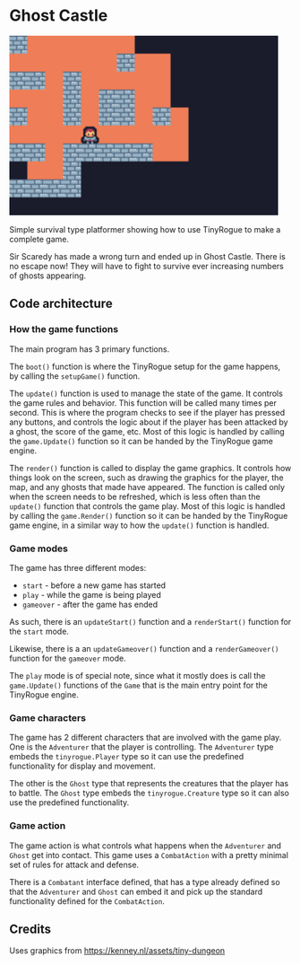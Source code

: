 # Ghost Castle

<img src="../../images/ghost.png" alt="ghost example screenshot" width="480"/>

Simple survival type platformer showing how to use TinyRogue to make a complete game.

Sir Scaredy has made a wrong turn and ended up in Ghost Castle. There is no escape now! They will have to fight to survive ever increasing numbers of ghosts appearing.

## Code architecture

### How the game functions

The main program has 3 primary functions.

The `boot()` function is where the TinyRogue setup for the game happens, by calling the `setupGame()` function.

The `update()` function is used to manage the state of the game. It controls the game rules and behavior. This function will be called many times per second. This is where the program checks to see if the player has pressed any buttons, and controls the logic about if the player has been attacked by a ghost, the score of the game, etc. Most of this logic is handled by calling the `game.Update()` function so it can be handed by the TinyRogue game engine.

The `render()` function is called to display the game graphics. It controls how things look on the screen, such as drawing the graphics for the  player, the map, and any ghosts that made have appeared. The function is called only when the screen needs to be refreshed, which is less often than the `update()` function that controls the game play. Most of this logic is handled by calling the `game.Render()` function so it can be handed by the TinyRogue game engine, in a similar way to how the `update()` function is handled.

### Game modes

The game has three different modes:

- `start` - before a new game has started
- `play` - while the game is being played
- `gameover` - after the game has ended

As such, there is an `updateStart()` function and a `renderStart()` function for the `start` mode.

Likewise, there is a  an `updateGameover()` function and a `renderGameover()` function for the `gameover` mode.

The `play` mode is of special note, since what it mostly does is call the `game.Update()` functions of the `Game` that is the main entry point for the TinyRogue engine.

### Game characters

The game has 2 different characters that are involved with the game play. One is the `Adventurer` that the player is controlling. The `Adventurer` type embeds the `tinyrogue.Player` type so it can use the predefined functionality for display and movement.

The other is the `Ghost` type that represents the creatures that the player has to battle. The `Ghost` type embeds the `tinyrogue.Creature` type so it can also use the predefined functionality.

### Game action

The game action is what controls what happens when the `Adventurer` and `Ghost` get into contact. This game uses a `CombatAction` with a pretty minimal set of rules for attack and defense.

There is a `Combatant` interface defined, that has a type already defined so that the `Adventurer` and `Ghost` can embed it and pick up the standard functionality defined for the `CombatAction`.

## Credits

Uses graphics from https://kenney.nl/assets/tiny-dungeon

